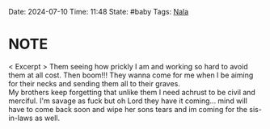 Date: 2024-07-10
Time: 11:48
State: #baby
Tags: [Nala](./Nala.md)
# NOTE

< Excerpt >
Them seeing how prickly I am and working so hard to avoid them at all cost. Then boom!!! They wanna come for me when I be aiming for their necks and sending them all to their graves.  
My brothers keep forgetting that unlike them I need achrust to be civil and merciful. I'm savage as fuck but oh Lord they have it coming... mind will have to come back soon and wipe her sons tears and im coming for the sis-in-laws as well. 
